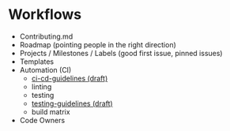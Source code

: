 # Workflows


- Contributing.md
- Roadmap (pointing people in the right direction)
- Projects / Milestones / Labels (good first issue, pinned issues)
- Templates
- Automation (CI)
  - [ci-cd-guidelines (draft)](./drafts/ci-cd-guidelines.md)
  - linting
  - testing
  - [testing-guidelines (draft)](./drafts/testing-guidelines.md)
  - build matrix
- Code Owners